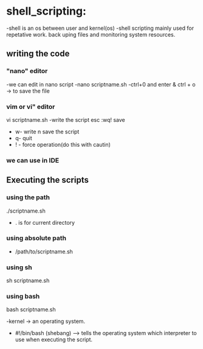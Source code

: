 # shell_scripting:

-shell is an os between user and kernel(os)
-shell scripting mainly used for repetative work. back uping files and monitoring system resources.

## writing the code 
### "nano" editor
-we can edit in nano script
-nano scriptname.sh
-ctrl+0 and enter & ctrl + o -> to save the file

### vim or vi" editor

vi scriptname.sh
-write the script
esc
:wq! save
   - w-  write n save the script
   - q- quit
   - ! - force operation(do this with cautin)
### we can use in IDE

## Executing the scripts
### using the path
./scriptname.sh
- . is for current directory
### using absolute path
 - /path/to/scriptname.sh
### using sh
  sh scriptname.sh
### using bash
bash scriptname.sh



-kernel -> an operating system.
- #!/bin/bash (shebang) --> tells the operating system which interpreter to use when executing the script.





